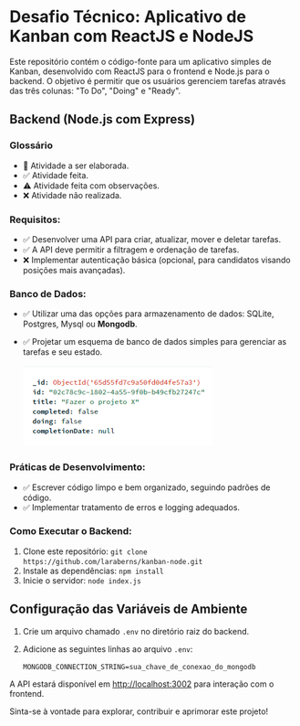 # Desafio Técnico: Aplicativo de Kanban com ReactJS e NodeJS

Este repositório contém o código-fonte para um aplicativo simples de Kanban, desenvolvido com ReactJS para o frontend e Node.js para o backend. O objetivo é permitir que os usuários gerenciem tarefas através das três colunas: "To Do", "Doing" e "Ready".

## Backend (Node.js com Express)

### Glossário

- 🔲 Atividade a ser elaborada.
- ✅ Atividade feita.
- ⚠️ Atividade feita com observações.
- ❌ Atividade não realizada.

### Requisitos:

- ✅ Desenvolver uma API para criar, atualizar, mover e deletar tarefas.
- ✅ A API deve permitir a filtragem e ordenação de tarefas.
- ❌ Implementar autenticação básica (opcional, para candidatos visando posições mais avançadas).

### Banco de Dados:

- ✅ Utilizar uma das opções para armazenamento de dados: SQLite, Postgres, Mysql ou **Mongodb**.
- ✅ Projetar um esquema de banco de dados simples para gerenciar as tarefas e seu estado.

   ![alt text](image-1.png)

### Práticas de Desenvolvimento:

- ✅ Escrever código limpo e bem organizado, seguindo padrões de código.
- ✅ Implementar tratamento de erros e logging adequados.

### Como Executar o Backend:

1. Clone este repositório: `git clone https://github.com/laraberns/kanban-node.git`
2. Instale as dependências: `npm install`
3. Inicie o servidor: `node index.js`

## Configuração das Variáveis de Ambiente

1. Crie um arquivo chamado `.env` no diretório raiz do backend.

2. Adicione as seguintes linhas ao arquivo `.env`:

   ```plaintext
   MONGODB_CONNECTION_STRING=sua_chave_de_conexao_do_mongodb

A API estará disponível em [http://localhost:3002](http://localhost:3002) para interação com o frontend.

Sinta-se à vontade para explorar, contribuir e aprimorar este projeto!
